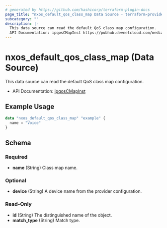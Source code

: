 ```yaml
---
# generated by https://github.com/hashicorp/terraform-plugin-docs
page_title: "nxos_default_qos_class_map Data Source - terraform-provider-nxos"
subcategory: ""
description: |-
  This data source can read the default QoS class map configuration.
  API Documentation: ipqosCMapInst https://pubhub.devnetcloud.com/media/dme-docs-10-2-2/docs/Qos/ipqos:CMapInst/
---
```


# nxos_default_qos_class_map (Data Source)

This data source can read the default QoS class map configuration.

- API Documentation: [ipqosCMapInst](https://pubhub.devnetcloud.com/media/dme-docs-10-2-2/docs/Qos/ipqos:CMapInst/)

## Example Usage

```terraform
data "nxos_default_qos_class_map" "example" {
  name = "Voice"
}
```

<!-- schema generated by tfplugindocs -->
## Schema

### Required

- **name** (String) Class map name.

### Optional

- **device** (String) A device name from the provider configuration.

### Read-Only

- **id** (String) The distinguished name of the object.
- **match_type** (String) Match type.



